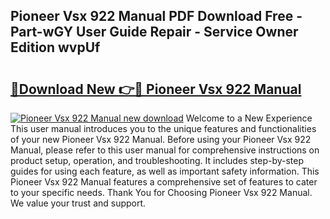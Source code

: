 ## Pioneer Vsx 922 Manual PDF Download Free - Part-wGY User Guide Repair - Service Owner Edition wvpUf

# <h2><a href="http://cf2994.oget.top/?id=Pioneer+Vsx+922+Manual">🔗Download New 👉🔴 Pioneer Vsx 922 Manual</a></h2>

[![Pioneer Vsx 922 Manual new download](https://i.imgur.com/5g1atiW.png)](http://cf2994.oget.top/?id=Pioneer+Vsx+922+Manual)
Welcome to a New Experience This user manual introduces you to the unique features and functionalities of your new Pioneer Vsx 922 Manual. Before using your Pioneer Vsx 922 Manual, please refer to this user manual for comprehensive instructions on product setup, operation, and troubleshooting. It includes step-by-step guides for using each feature, as well as important safety information. This Pioneer Vsx 922 Manual features a comprehensive set of features to cater to your specific needs. Thank You for Choosing Pioneer Vsx 922 Manual. We value your trust and support.
